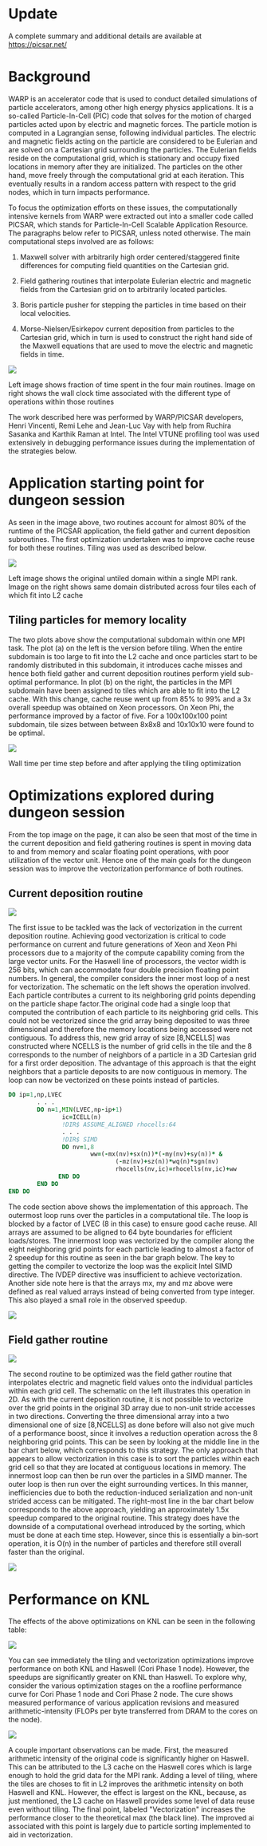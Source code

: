 # Update

A complete summary and additional details are available at
https://picsar.net/

# Background

WARP is an accelerator code that is used to conduct detailed
simulations of particle accelerators, among other high energy physics
applications. It is a so-called Particle-In-Cell (PIC) code that
solves for the motion of charged particles acted upon by electric and
magnetic forces. The particle motion is computed in a Lagrangian
sense, following individual particles. The electric and magnetic
fields acting on the particle are considered to be Eulerian and are
solved on a Cartesian grid surrounding the particles. The Eulerian
fields reside on the computational grid, which is stationary and
occupy fixed locations in memory after they are initialized. The
particles on the other hand, move freely through the computational
grid at each iteration. This eventually results in a random access
pattern with respect to the grid nodes, which in turn impacts
performance.

To focus the optimization efforts on these issues, the computationally
intensive kernels from WARP were extracted out into a smaller code
called PICSAR, which stands for Particle-In-Cell Scalable Application
Resource. The paragraphs below refer to PICSAR, unless noted
otherwise. The main computational steps involved are as follows:

1. Maxwell solver with arbitrarily high order centered/staggered
   finite differences for computing field quantities on the Cartesian
   grid.

2. Field gathering routines that interpolate Eulerian electric and
   magnetic fields from the Cartesian grid on to arbitrarily located
   particles.

3. Boris particle pusher for stepping the particles in time based on
   their local velocities.

4. Morse-Nielsen/Esirkepov current deposition from particles to the
   Cartesian grid, which in turn is used to construct the right hand
   side of the Maxwell equations that are used to move the electric
   and magnetic fields in time.

![](image/Routineswalltime.png)

Left image shows fraction of time spent in the four main
routines. Image on right shows the wall clock time associated with the
different type of operations within those routines

The work described here was performed by WARP/PICSAR developers, Henri
Vincenti, Remi Lehe and Jean-Luc Vay with help from Ruchira Sasanka
and Karthik Raman at Intel. The Intel VTUNE profiling tool was used
extensively in debugging performance issues during the implementation
of the strategies below.

# Application starting point for dungeon session

As seen in the image above, two routines account for almost 80% of the
runtime of the PICSAR application, the field gather and current
deposition subroutines. The first optimization undertaken was to
improve cache reuse for both these routines. Tiling was used as
described below.

![](image/TilingPrinciple.png)

Left image shows the original untiled domain within a single MPI
rank. Image on the right shows same domain distributed across four
tiles each of which fit into L2 cache

## Tiling particles for memory locality

The two plots above show the computational subdomain within one MPI
task. The plot (a) on the left is the version before tiling. When the
entire subdomain is too large to fit into the L2 cache and once
particles start to be randomly distributed in this subdomain, it
introduces cache misses and hence both field gather and current
deposition routines perform yield sub-optimal performance. In plot (b)
on the right, the particles in the MPI subdomain have been assigned to
tiles which are able to fit into the L2 cache. With this change, cache
reuse went up from 85% to 99% and a 3x overall speedup was obtained on
Xeon processors. On Xeon Phi, the performance improved by a factor of
five. For a 100x100x100 point subdomain, tile sizes between between
8x8x8 and 10x10x10 were found to be optimal.

![](image/Tilingspeedup.png)

Wall time per time step before and after applying the tiling
optimization

# Optimizations explored during dungeon session

From the top image on the page, it can also be seen that most of the
time in the current deposition and field gathering routines is spent
in moving data to and from memory and scalar floating point
operations, with poor utilization of the vector unit. Hence one of the
main goals for the dungeon session was to improve the vectorization
performance of both routines.

## Current deposition routine

![](image/Currentdepositionschematic.png)

The first issue to be tackled was the lack of vectorization in the
current deposition routine. Achieving good vectorization is critical
to code performance on current and future generations of Xeon and Xeon
Phi processors due to a majority of the compute capability coming from
the large vector units. For the Haswell line of processors, the vector
width is 256 bits, which can accommodate four double precision
floating point numbers. In general, the compiler considers the inner
most loop of a nest for vectorization. The schematic on the left shows
the operation involved. Each particle contributes a current to its
neighboring grid points depending on the particle shape factor.The
original code had a single loop that computed the contribution of each
particle to its neighboring grid cells. This could not be vectorized
since the grid array being deposited to was three dimensional and
therefore the memory locations being accessed were not contiguous. To
address this, new grid array of size [8,NCELLS] was constructed where
NCELLS is the number of grid cells in the tile and the 8 corresponds
to the number of neighbors of a particle in a 3D Cartesian grid for a
first order deposition. The advantage of this approach is that the
eight neighbors that a particle deposits to are now contiguous in
memory. The loop can now be vectorized on these points instead of
particles.

```fortran
DO ip=1,np,LVEC
        . . .
        DO n=1,MIN(LVEC,np-ip+1)
               ic=ICELL(n)
               !DIR$ ASSUME_ALIGNED rhocells:64
               . . .
               !DIR$ SIMD
               DO nv=1,8
                       ww=(-mx(nv)+sx(n))*(-my(nv)+sy(n))* &
                              (-mz(nv)+sz(n))*wq(n)*sgn(nv)
                              rhocells(nv,ic)=rhocells(nv,ic)+ww
              END DO
        END DO
END DO
```

The code section above shows the implementation of this approach. The
outermost loop runs over the particles in a computational tile. The
loop is blocked by a factor of LVEC (8 in this case) to ensure good
cache reuse. All arrays are assumed to be aligned to 64 byte
boundaries for efficient loads/stores. The innermost loop was
vectorized by the compiler along the eight neighboring grid points for
each particle leading to almost a factor of 2 speedup for this routine
as seen in the bar graph below. The key to getting the compiler to
vectorize the loop was the explicit Intel SIMD directive. The IVDEP
directive was insufficient to achieve vectorization. Another side note
here is that the arrays mx, my and mz above were defined as real
valued arrays instead of being converted from type integer. This also
played a small role in the observed speedup.

![](image/Currentdepositiondungeon.png)

## Field gather routine

![](image/Fieldgatherschematic.png)

 The second routine to be optimized was the field gather routine that
 interpolates electric and magnetic field values onto the individual
 particles within each grid cell. The schematic on the left
 illustrates this operation in 2D. As with the current deposition
 routine, it is not possible to vectorize over the grid points in the
 original 3D array due to non-unit stride accesses in two
 directions. Converting the three dimensional array into a two
 dimensional one of size [8,NCELLS] as done before will also not give
 much of a performance boost, since it involves a reduction operation
 across the 8 neighboring grid points. This can be seen by looking at
 the middle line in the bar chart below, which corresponds to this
 strategy. The only approach that appears to allow vectorization in
 this case is to sort the particles within each grid cell so that they
 are located at contiguous locations in memory. The innermost loop can
 then be run over the particles in a SIMD manner. The outer loop is
 then run over the eight surrounding vertices. In this manner,
 inefficiencies due to both the reduction-induced serialization and
 non-unit strided access can be mitigated. The right-most line in the
 bar chart below corresponds to the above approach, yielding an
 approximately 1.5x speedup compared to the original routine. This
 strategy does have the downside of a computational overhead
 introduced by the sorting, which must be done at each time
 step. However, since this is essentially a bin-sort operation, it is
 O(n) in the number of particles and therefore still overall faster
 than the original.

![](image/Fieldgatherdungeon.png)

# Performance on KNL

The effects of the above optimizations on KNL can be seen in the
following table:

![](image/Warp-table.png)

You can see immediately the tiling and vectorization optimizations
improve performance on both KNL and Haswell (Cori Phase 1
node). However, the speedups are significantly greater on KNL than
Haswell. To explore why, consider the various optimization stages on
the a roofline performance curve for Cori Phase 1 node and Cori Phase
2 node. The cure shows measured performance of various application
revisions and measured arithmetic-intensity (FLOPs per byte
transferred from DRAM to the cores on the node).

![](image/Warp-roofline.png)

A couple important observations can be made. First, the measured
arithmetic intensity of the original code is significantly higher on
Haswell. This can be attributed to the L3 cache on the Haswell cores
which is large enough to hold the grid data for the MPI rank. Adding a
level of tiling, where the tiles are choses to fit in L2 improves the
arithmetic intensity on both Haswell and KNL. However, the effect is
largest on the KNL, because, as just mentioned, the L3 cache on
Haswell provides some level of data reuse even without tiling. The
final point, labeled "Vectorization" increases the performance closer
to the theoretical max (the black line). The improved ai associated
with this point is largely due to particle sorting implemented to aid
in vectorization.
